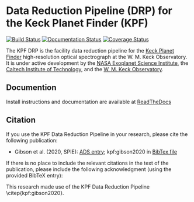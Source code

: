 # Data Reduction Pipeline (DRP) for the Keck Planet Finder (KPF)

[![Build Status](http://shrek.caltech.edu:4444/buildStatus/icon?job=KPF+CI)](http://shrek.caltech.edu:4444/job/KPF%20CI/)
[![Documentation Status](https://readthedocs.org/projects/kpf-pipeline/badge/?version=latest)](https://kpf-pipeline.readthedocs.io/en/latest/)
[![Coverage Status](https://coveralls.io/repos/github/Keck-DataReductionPipelines/KPF-Pipeline/badge.svg?branch=master)](https://coveralls.io/github/Keck-DataReductionPipelines/KPF-Pipeline?branch=master)

The KPF DRP is the facility data reduction pipeline for the [Keck Planet Finder](https://exoplanets.caltech.edu/kpf/) high-resolution optical spectrograph at the W. M. Keck Observatory.  It is under active development by the [NASA Exoplanet Science Institute](https://nexsci.caltech.edu), the [Caltech Institute of Technology](https://www.caltech.edu), and the [W. M. Keck Observatory](https://www.keckobservatory.org/).

## Documention

Install instructions and documentation are available at [ReadTheDocs](https://kpf-pipeline.readthedocs.io/en/latest/)

## Citation

If you use the KPF Data Reduction Pipeline in your research, please cite the following publication:

* Gibson et al. (2020, SPIE): [ADS entry](https://ui.adsabs.harvard.edu/abs/2020SPIE11447E..42G/abstract); kpf:gibson2020 in [BibTex file](kpf_bibliography.bib)
  
If there is no place to include the relevant citations in the text of the publication, please include the following acknowledgment (using the provided BibTeX entry):

This research made use of the KPF Data Reduction Pipeline \citep{kpf:gibson2020}.
